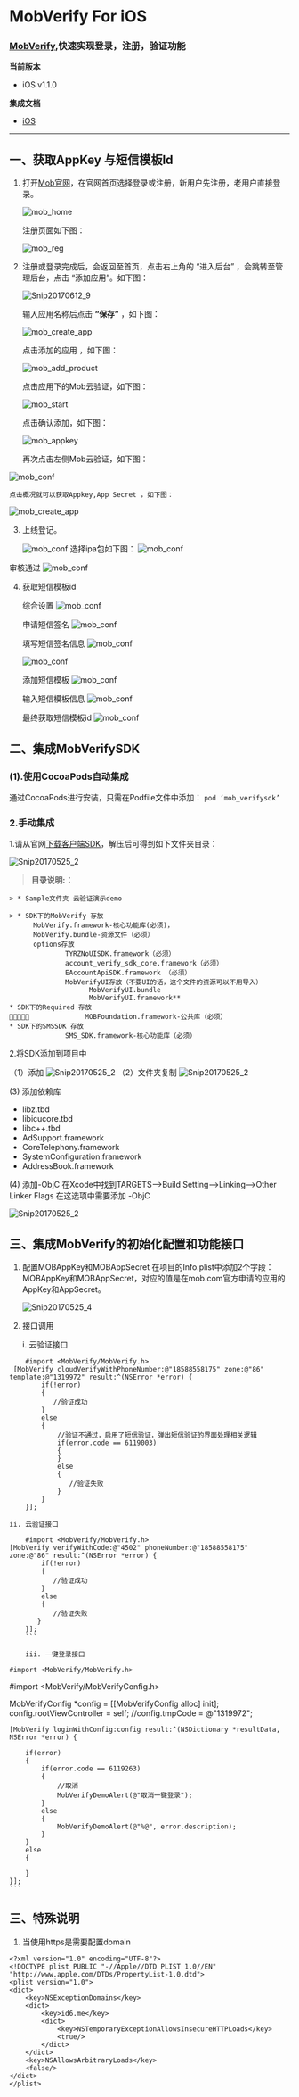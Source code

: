 # MobVerify For iOS
### [MobVerify](http://wiki.mob.com/mob云验证-for-ios/),快速实现登录，注册，验证功能

**当前版本**

- iOS v1.1.0

**集成文档**

- [iOS](http://wiki.mob.com/mobsdk/)

--------

## 一、获取AppKey 与短信模板Id
1. 打开[Mob官网](http://mob.com/)，在官网首页选择登录或注册，新用户先注册，老用户直接登录。
	
	![mob_home](http://wiki.mob.com/wp-content/uploads/2018/10/76B2999E-274D-4E03-8E64-5B1623879EDE.png)

	注册页面如下图：
	
	![mob_reg](http://wiki.mob.com/wp-content/uploads/2017/12/QQ234.png)

2. 注册或登录完成后，会返回至首页，点击右上角的 “进入后台” ，会跳转至管理后台，点击 “添加应用”。如下图：

	![Snip20170612_9](http://wiki.mob.com/wp-content/uploads/2019/02/D6D65AA1-3332-48A4-85CD-55A4663057DF.png)
	
	输入应用名称后点击 **“保存”** ，如下图：
	
	![mob_create_app](http://wiki.mob.com/wp-content/uploads/2019/02/03C5FA8D-C429-41CF-A163-291D7B0F038D.png)
	
	点击添加的应用 ，如下图：
	
	![mob_add_product](http://wiki.mob.com/wp-content/uploads/2019/02/AAE69D25-C9FB-4AD2-A514-B7333EB4BEA4.png)
	
	点击应用下的Mob云验证，如下图：
	
	![mob_start](http://wiki.mob.com/wp-content/uploads/2019/02/7F734CFA-9A3A-4793-98D7-C485F1E7C301.png)
	
	点击确认添加，如下图：
	
	![mob_appkey](http://wiki.mob.com/wp-content/uploads/2019/02/8DE9BC36-762B-4310-83A6-B532FBCE1F44.png)

    再次点击左侧Mob云验证，如下图：

  ![mob_conf](http://wiki.mob.com/wp-content/uploads/2019/02/297D35F6-7B6B-4FC1-8126-E74710E6D373.png)
  
  	点击概况就可以获取Appkey,App Secret ，如下图：
	
 ![mob_create_app](http://wiki.mob.com/wp-content/uploads/2019/02/6E6F658C-26BF-46C8-B1A3-90663EA6DF92.png)
	

3. 上线登记。

 	  ![mob_conf](http://wiki.mob.com/wp-content/uploads/2019/02/70C91A93-CE12-400F-8A00-F94B838E72D7.png)
 选择ipa包如下图：
 	  ![mob_conf](http://wiki.mob.com/wp-content/uploads/2019/02/55AA6215-4CC3-46E4-A890-06918B933F3F.png)
 
 审核通过
  	  ![mob_conf](http://wiki.mob.com/wp-content/uploads/2019/02/0807BEAD-96C3-4EBD-9544-316632B211B4.png)
  	  
4. 获取短信模板id
  	  
  	  综合设置
  	  ![mob_conf](http://wiki.mob.com/wp-content/uploads/2019/02/4F42B084-B7DA-462F-91F6-92B26A2AAE43.png)
  	  
  	  申请短信签名
  	  ![mob_conf](http://wiki.mob.com/wp-content/uploads/2019/02/A14CC615-5C07-4074-B57A-25D75CD059D6.png)
  	  
  	  填写短信签名信息
  	  ![mob_conf](http://wiki.mob.com/wp-content/uploads/2019/02/B0AA020A-E1B2-41A4-AE38-180DA4F4EADC.png)
  	  
  	 ![mob_conf](http://wiki.mob.com/wp-content/uploads/2019/02/5A2AE596-190E-4E6B-A29F-08D4F352417C.png)
  	 
  	 添加短信模板
	  ![mob_conf](http://wiki.mob.com/wp-content/uploads/2019/02/F028896C-D452-4E16-8289-1B8FA4FF3FF8.png)
	  	 
  	 输入短信模板信息
	  ![mob_conf](http://wiki.mob.com/wp-content/uploads/2019/02/1C4DE473-B8CF-431C-9189-D62836D27A85.png) 
	  
   最终获取短信模板id
	  ![mob_conf](http://wiki.mob.com/wp-content/uploads/2019/02/A2E50707-E10C-473A-AE96-D1F473314B8B.png) 

## 二、集成MobVerifySDK

### (1).使用CocoaPods自动集成

通过CocoaPods进行安装，只需在Podfile文件中添加：
	```
	   pod ‘mob_verifysdk’
	```


### 2.手动集成

1.请从官网[下载客户端SDK](http://mob.com/)，解压后可得到如下文件夹目录：

![Snip20170525_2](http://wiki.mob.com/wp-content/uploads/2019/02/C148F3E2-E7F1-414E-8787-7DB6694D3D25.png)


> **目录说明:：**
```
> * Sample文件夹 云验证演示demo

> * SDK下的MobVerify 存放
      MobVerify.framework-核心功能库(必须)，
      MobVerify.bundle-资源文件（必须）
      options存放
              TYRZNoUISDK.framework（必须）
              account_verify_sdk_core.framework（必须）
              EAccountApiSDK.framework （必须）
              MobVerifyUI存放（不要UI的话，这个文件的资源可以不用导入）
                    MobVerifyUI.bundle
                    MobVerifyUI.framework**
* SDK下的Required 存放
              MOBFoundation.framework-公共库（必须）
* SDK下的SMSSDK 存放
              SMS_SDK.framework-核心功能库（必须）
```

2.将SDK添加到项目中


（1）添加
    ![Snip20170525_2](http://wiki.mob.com/wp-content/uploads/2019/02/69D6CC47-432B-462A-8BEA-4F313C258C16.png)
    （2）文件夹复制
    ![Snip20170525_2](http://wiki.mob.com/wp-content/uploads/2019/02/DE46CC8B-35D3-43CE-BF8A-CA2504773B01.png)
    
 (3) 添加依赖库
 
*  libz.tbd
*  libicucore.tbd
*  libc++.tbd
*  AdSupport.framework
*  CoreTelephony.framework
*  SystemConfiguration.framework
*  AddressBook.framework

(4) 添加-ObjC
在Xcode中找到TARGETS–>Build Setting–>Linking–>Other Linker Flags 在这选项中需要添加 -ObjC

![Snip20170525_2](http://wiki.mob.com/wp-content/uploads/2019/02/25F5D352-8B34-40F8-BAB6-186492A25D28.png)


## 三、集成MobVerify的初始化配置和功能接口


1. 配置MOBAppKey和MOBAppSecret
在项目的Info.plist中添加2个字段：MOBAppKey和MOBAppSecret，对应的值是在mob.com官方申请的应用的AppKey和AppSecret。


	![Snip20170525_4](http://wiki.mob.com/wp-content/uploads/2019/02/83B56B51-CC43-4CED-BA0C-B306F4C31F5B.png)
	

2. 接口调用

	i. 云验证接口
```
	#import <MobVerify/MobVerify.h>
 [MobVerify cloudVerifyWithPhoneNumber:@"18588558175" zone:@"86" template:@"1319972" result:^(NSError *error) {
        if(!error)
        {
           //验证成功
        }
        else
        {
            //验证不通过，启用了短信验证，弹出短信验证的界面处理相关逻辑
            if(error.code == 6119003)
            {              
            }
            else
            {
               //验证失败
            }            
        }
    }];
```

	ii. 云验证接口
```
	#import <MobVerify/MobVerify.h>
[MobVerify verifyWithCode:@"4502" phoneNumber:@"18588558175" zone:@"86" result:^(NSError *error) {
        if(!error)
        {
           //验证成功
        }
        else
        {
           //验证失败
       }
    }];
    ```

	iii. 一键登录接口
```
	#import <MobVerify/MobVerify.h>
  #import <MobVerify/MobVerifyConfig.h>
  

  MobVerifyConfig *config = [[MobVerifyConfig alloc] init];
    config.rootViewController = self;
    //config.tmpCode = @"1319972";
    
    [MobVerify loginWithConfig:config result:^(NSDictionary *resultData, NSError *error) {
        
        if(error)
        {
            if(error.code == 6119263)
            {
                //取消
                MobVerifyDemoAlert(@"取消一键登录");
            }
            else
            {
                MobVerifyDemoAlert(@"%@", error.description);
            }
        }
        else
        {
         
        }
    }];
    ```
	
## 三、特殊说明

1. 当使用https是需要配置domain

```
<?xml version="1.0" encoding="UTF-8"?>
<!DOCTYPE plist PUBLIC "-//Apple//DTD PLIST 1.0//EN" "http://www.apple.com/DTDs/PropertyList-1.0.dtd">
<plist version="1.0">
<dict>
	<key>NSExceptionDomains</key>
	<dict>
		<key>id6.me</key>
		<dict>
			<key>NSTemporaryExceptionAllowsInsecureHTTPLoads</key>
			<true/>
		</dict>
	</dict>
	<key>NSAllowsArbitraryLoads</key>
	<false/>
</dict>
</plist>
```






